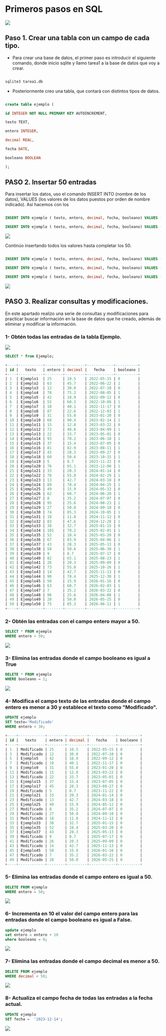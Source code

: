 <!--

<img src="img/Untitled 1.png">

<img src="img/Untitled 2.png">

<img src="img/Untitled 3.png">

<img src="img/Untitled 4.png">

<img src="img/Untitled 5.png">

<img src="img/Untitled 6.png">

<img src="img/Untitled 7.png">

<img src="img/Untitled 8.png">

<img src="img/Untitled 9.png">

<img src="img/Untitled 10.png">

-->

# Primeros pasos en SQL

<img src="https://upload.wikimedia.org/wikipedia/commons/3/38/Vincent_van_Gogh_-_First_Steps%2C_after_Millet.jpg">

## Paso 1. Crear una tabla con un campo de cada tipo.

- Para crear una base de datos, el primer paso es introducir el siguiente comando, donde inicio sqlite y llamo tarea1 a la base de datos que voy a crear.

```SQL

sqlite3 tarea1.db

```

- Posteriormente creo una tabla, que contará con distintos tipos de datos.

```SQL

create table ejemplo (

id INTEGER NOT NULL PRIMARY KEY AUTOINCREMENT,

texto TEXT,

entero INTEGER,

decimal REAL,

fecha DATE,

booleano BOOLEAN

);

```

## PASO 2. Insertar 50 entradas

Para insertar los datos, uso el comando INSERT INTO (nombre de los datos), VALUES (los valores de los datos puestos por orden de nombre indicado). Así hacemos con los

```SQL

INSERT INTO ejemplo ( texto, entero, decimal, fecha, booleano) VALUES ('Ejemplo1', '35', '10.5', '2022-05-15', '0' );

INSERT INTO ejemplo ( texto, entero, decimal, fecha, booleano) VALUES ('Ejemplo2', '63', '45.7', '2022-06-22', '1' );

```

<img src="img/Untitled.png">

Continúo insertando todos los valores hasta completar los 50.

```SQL

INSERT INTO ejemplo ( texto, entero, decimal, fecha, booleano) VALUES ('Ejemplo48', '96', '25.6', '2026-04-08', '1' );

INSERT INTO ejemplo ( texto, entero, decimal, fecha, booleano) VALUES ('Ejemplo49', '28', '50.0', '2026-05-25', '0' );

INSERT INTO ejemplo ( texto, entero, decimal, fecha, booleano) VALUES ('Ejemplo50', '75', '85.3', '2026-06-11', '1' );

```

<img src="img/Untitled 1.png">

## PASO 3. Realizar consultas y modificaciones.

En este apartado realizo una serie de consultas y modificaciones para practicar buscar información en la base de datos que he creado, además de eliminar y modificar la información.

### 1- Obtén todas las entradas de la tabla Ejemplo.

<img src="img/Untitled 4.png">

```SQL
SELECT * from Ejemplo;
```

```SQL
+----+-----------+--------+---------+------------+----------+
| id |   texto   | entero | decimal |   fecha    | booleano |
+----+-----------+--------+---------+------------+----------+
| 1  | Ejemplo1  | 25     | 10.5    | 2022-05-15 | 0        |
| 2  | Ejemplo2  | 63     | 45.7    | 2022-06-22 | 1        |
| 3  | Ejemplo3  | 12     | 30.0    | 2022-07-10 | 0        |
| 4  | Ejemplo4  | 78     | 75.2    | 2022-08-05 | 1        |
| 5  | Ejemplo5  | 42     | 18.9    | 2022-09-12 | 0        |
| 6  | Ejemplo6  | 55     | 60.3    | 2022-10-08 | 1        |
| 7  | Ejemplo7  | 10     | 40.1    | 2022-11-17 | 0        |
| 8  | Ejemplo8  | 87     | 22.6    | 2022-12-03 | 1        |
| 9  | Ejemplo9  | 31     | 55.0    | 2023-01-20 | 0        |
| 10 | Ejemplo10 | 68     | 90.4    | 2023-02-14 | 1        |
| 11 | Ejemplo11 | 15     | 12.8    | 2023-03-22 | 0        |
| 12 | Ejemplo12 | 72     | 48.6    | 2023-04-09 | 1        |
| 13 | Ejemplo13 | 22     | 33.7    | 2023-05-01 | 0        |
| 14 | Ejemplo14 | 93     | 70.2    | 2023-06-18 | 1        |
| 15 | Ejemplo15 | 37     | 15.4    | 2023-07-05 | 0        |
| 16 | Ejemplo16 | 81     | 82.9    | 2023-08-11 | 1        |
| 17 | Ejemplo17 | 45     | 28.3    | 2023-09-27 | 0        |
| 18 | Ejemplo18 | 60     | 50.6    | 2023-10-15 | 1        |
| 19 | Ejemplo19 | 5      | 8.7     | 2023-11-22 | 0        |
| 20 | Ejemplo20 | 76     | 65.1    | 2023-12-08 | 1        |
| 21 | Ejemplo21 | 33     | 20.3    | 2024-01-14 | 0        |
| 22 | Ejemplo22 | 70     | 55.8    | 2024-02-29 | 1        |
| 23 | Ejemplo23 | 13     | 42.7    | 2024-03-18 | 0        |
| 24 | Ejemplo24 | 89     | 78.4    | 2024-04-25 | 1        |
| 25 | Ejemplo25 | 49     | 15.9    | 2024-05-12 | 0        |
| 26 | Ejemplo26 | 62     | 60.7    | 2024-06-20 | 1        |
| 27 | Ejemplo27 | 8      | 35.2    | 2024-07-07 | 0        |
| 28 | Ejemplo28 | 95     | 25.6    | 2024-08-23 | 1        |
| 29 | Ejemplo29 | 27     | 50.0    | 2024-09-10 | 0        |
| 30 | Ejemplo30 | 74     | 85.3    | 2024-10-05 | 1        |
| 31 | Ejemplo31 | 18     | 11.8    | 2024-11-12 | 0        |
| 32 | Ejemplo32 | 83     | 47.6    | 2024-12-28 | 1        |
| 33 | Ejemplo33 | 38     | 32.7    | 2025-01-15 | 0        |
| 34 | Ejemplo34 | 101    | 70.2    | 2025-02-01 | 1        |
| 35 | Ejemplo35 | 52     | 18.4    | 2025-03-20 | 0        |
| 36 | Ejemplo36 | 67     | 83.9    | 2025-04-06 | 1        |
| 37 | Ejemplo37 | 43     | 28.3    | 2025-05-13 | 0        |
| 38 | Ejemplo38 | 58     | 50.6    | 2025-06-30 | 1        |
| 39 | Ejemplo39 | 9      | 8.7     | 2025-07-17 | 0        |
| 40 | Ejemplo40 | 82     | 65.1    | 2025-08-23 | 1        |
| 41 | Ejemplo41 | 26     | 20.3    | 2025-09-09 | 0        |
| 42 | Ejemplo42 | 73     | 55.8    | 2025-10-26 | 1        |
| 43 | Ejemplo43 | 14     | 42.7    | 2025-11-13 | 0        |
| 44 | Ejemplo44 | 90     | 78.4    | 2025-12-30 | 1        |
| 45 | Ejemplo45 | 50     | 15.9    | 2026-01-16 | 0        |
| 46 | Ejemplo46 | 63     | 60.7    | 2026-02-03 | 1        |
| 47 | Ejemplo47 | 7      | 35.2    | 2026-03-22 | 0        |
| 48 | Ejemplo48 | 96     | 25.6    | 2026-04-08 | 1        |
| 49 | Ejemplo49 | 28     | 50.0    | 2026-05-25 | 0        |
| 50 | Ejemplo50 | 75     | 85.3    | 2026-06-11 | 1        |
+----+-----------+--------+---------+------------+----------+

```

### 2- Obtén las entradas con el campo entero mayor a 50.

```SQL
SELECT * FROM ejemplo
WHERE entero > 50;
```

<img src="img/Untitled 5.png">

### 3- Elimina las entradas donde el campo booleano es igual a True

```SQL
DELETE * FROM ejemplo
WHERE booleano = 1;
```

<img src="img/Untitled 6.png">

### 4- Modifica el campo texto de las entradas donde el campo entero es menor a 30 y establece el texto como "Modificado".

```SQL
UPDATE ejemplo
SET texto='Modificado'
WHERE entero < 30;
```

```SQL
+----+------------+--------+---------+------------+----------+
| id |   texto    | entero | decimal |   fecha    | booleano |
+----+------------+--------+---------+------------+----------+
| 1  | Modificado | 25     | 10.5    | 2022-05-15 | 0        |
| 3  | Modificado | 12     | 30.0    | 2022-07-10 | 0        |
| 5  | Ejemplo5   | 42     | 18.9    | 2022-09-12 | 0        |
| 7  | Modificado | 10     | 40.1    | 2022-11-17 | 0        |
| 9  | Ejemplo9   | 31     | 55.0    | 2023-01-20 | 0        |
| 11 | Modificado | 15     | 12.8    | 2023-03-22 | 0        |
| 13 | Modificado | 22     | 33.7    | 2023-05-01 | 0        |
| 15 | Ejemplo15  | 37     | 15.4    | 2023-07-05 | 0        |
| 17 | Ejemplo17  | 45     | 28.3    | 2023-09-27 | 0        |
| 19 | Modificado | 5      | 8.7     | 2023-11-22 | 0        |
| 21 | Ejemplo21  | 33     | 20.3    | 2024-01-14 | 0        |
| 23 | Modificado | 13     | 42.7    | 2024-03-18 | 0        |
| 25 | Ejemplo25  | 49     | 15.9    | 2024-05-12 | 0        |
| 27 | Modificado | 8      | 35.2    | 2024-07-07 | 0        |
| 29 | Modificado | 27     | 50.0    | 2024-09-10 | 0        |
| 31 | Modificado | 18     | 11.8    | 2024-11-12 | 0        |
| 33 | Ejemplo33  | 38     | 32.7    | 2025-01-15 | 0        |
| 35 | Ejemplo35  | 52     | 18.4    | 2025-03-20 | 0        |
| 37 | Ejemplo37  | 43     | 28.3    | 2025-05-13 | 0        |
| 39 | Modificado | 9      | 8.7     | 2025-07-17 | 0        |
| 41 | Modificado | 26     | 20.3    | 2025-09-09 | 0        |
| 43 | Modificado | 14     | 42.7    | 2025-11-13 | 0        |
| 45 | Ejemplo45  | 50     | 15.9    | 2026-01-16 | 0        |
| 47 | Modificado | 7      | 35.2    | 2026-03-22 | 0        |
| 49 | Modificado | 28     | 50.0    | 2026-05-25 | 0        |
+----+------------+--------+---------+------------+----------+
```

### 5- Elimina las entradas donde el campo entero es igual a 50.

```SQL
DELETE FROM ejemplo
WHERE entero = 50;
```

<img src="img/Untitled 7.png">

### 6- Incrementa en 10 el valor del campo entero para las entradas donde el campo booleano es igual a False.

```SQL
update ejemplo
set entero = entero + 10
where booleano = 0;
```

<img src="img/Untitled 8.png">

### 7- Elimina las entradas donde el campo decimal es menor a 50.

```SQL
DELETE FROM ejemplo
WHERE decimal < 50;
```

<img src="img/Untitled 9.png">

### 8- Actualiza el campo fecha de todas las entradas a la fecha actual.

```SQL
UPDATE ejemplo
SET fecha =  '2023-12-14';
```

<img src="img/Untitled 10.png">
